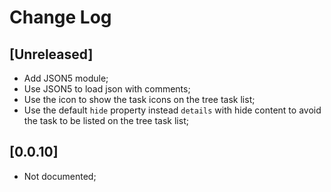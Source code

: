 # Change Log

## [Unreleased]

- Add JSON5 module;
- Use JSON5 to load json with comments;
- Use the icon to show the task icons on the tree task list;
- Use the default `hide` property instead `details` with hide content to avoid the task to be listed on the tree task list;

## [0.0.10]

- Not documented;
